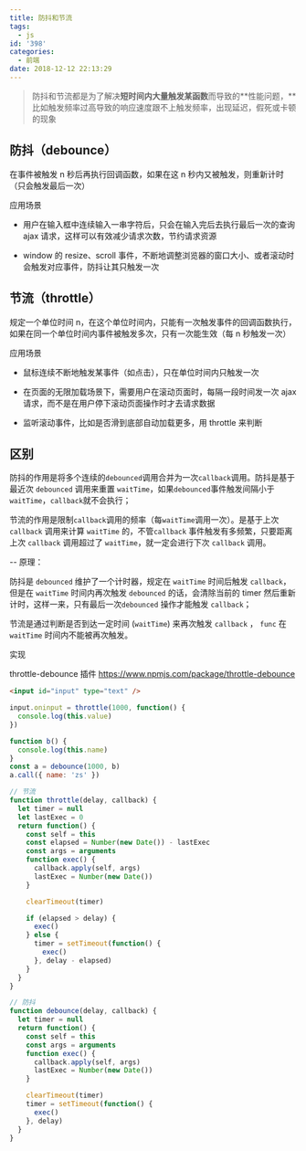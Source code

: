 ```yaml
---
title: 防抖和节流
tags:
  - js
id: '398'
categories:
  - 前端
date: 2018-12-12 22:13:29
---
```


> 防抖和节流都是为了解决**短时间内大量触发某函数**而导致的**性能问题，**比如触发频率过高导致的响应速度跟不上触发频率，出现延迟，假死或卡顿的现象

## 防抖（debounce）

在事件被触发 n 秒后再执行回调函数，如果在这 n 秒内又被触发，则重新计时（只会触发最后一次）

应用场景

- 用户在输入框中连续输入一串字符后，只会在输入完后去执行最后一次的查询 ajax 请求，这样可以有效减少请求次数，节约请求资源

- window 的 resize、scroll 事件，不断地调整浏览器的窗口大小、或者滚动时会触发对应事件，防抖让其只触发一次

## 节流（throttle）

规定一个单位时间 n，在这个单位时间内，只能有一次触发事件的回调函数执行，如果在同一个单位时间内事件被触发多次，只有一次能生效（每 n 秒触发一次）

应用场景

- 鼠标连续不断地触发某事件（如点击），只在单位时间内只触发一次

- 在页面的无限加载场景下，需要用户在滚动页面时，每隔一段时间发一次 ajax 请求，而不是在用户停下滚动页面操作时才去请求数据

- 监听滚动事件，比如是否滑到底部自动加载更多，用 throttle 来判断

## 区别

防抖的作用是将多个连续的`debounced`调用合并为一次`callback`调用。防抖是基于最近次 `debounced` 调用来重置 `waitTime`，如果`debounced`事件触发间隔小于 `waitTime`，`callback`就不会执行；

节流的作用是限制`callback`调用的频率（每`waitTime`调用一次）。是基于上次 `callback` 调用来计算 `waitTime` 的，不管`callback` 事件触发有多频繁，只要距离上次 `callback` 调用超过了 `waitTime`，就一定会进行下次 `callback` 调用。

-- 原理：

防抖是 `debounced` 维护了一个计时器，规定在 `waitTime` 时间后触发 `callback`，但是在 `waitTime` 时间内再次触发 `debounced` 的话，会清除当前的 timer 然后重新计时，这样一来，只有最后一次`debounced` 操作才能触发 `callback`；

节流是通过判断是否到达一定时间 (`waitTime`) 来再次触发 `callback` ， `func` 在 `waitTime` 时间内不能被再次触发。

实现

throttle-debounce 插件 https://www.npmjs.com/package/throttle-debounce

```html
<input id="input" type="text" />
```

```js
input.oninput = throttle(1000, function() {
  console.log(this.value)
})

function b() {
  console.log(this.name)
}
const a = debounce(1000, b)
a.call({ name: 'zs' })

// 节流
function throttle(delay, callback) {
  let timer = null
  let lastExec = 0
  return function() {
    const self = this
    const elapsed = Number(new Date()) - lastExec
    const args = arguments
    function exec() {
      callback.apply(self, args)
      lastExec = Number(new Date())
    }

    clearTimeout(timer)

    if (elapsed > delay) {
      exec()
    } else {
      timer = setTimeout(function() {
        exec()
      }, delay - elapsed)
    }
  }
}

// 防抖
function debounce(delay, callback) {
  let timer = null
  return function() {
    const self = this
    const args = arguments
    function exec() {
      callback.apply(self, args)
      lastExec = Number(new Date())
    }

    clearTimeout(timer)
    timer = setTimeout(function() {
      exec()
    }, delay)
  }
}
```

